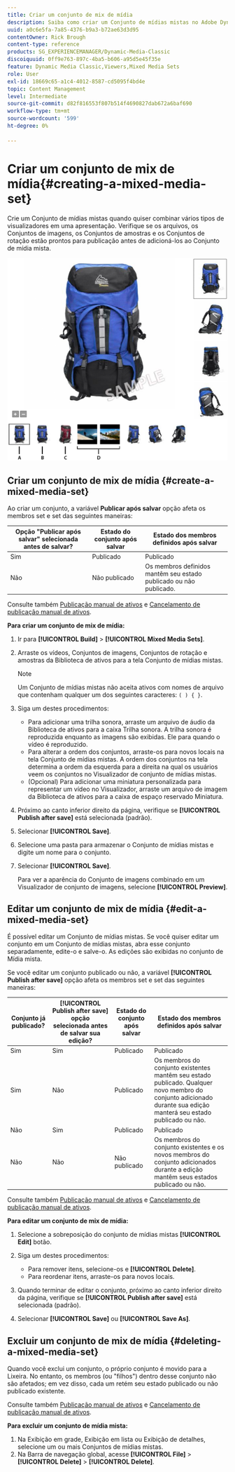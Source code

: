 ```yaml
---
title: Criar um conjunto de mix de mídia
description: Saiba como criar um Conjunto de mídias mistas no Adobe Dynamic Media Classic.
uuid: a0c6e5fa-7a85-4376-b9a3-b72ae63d3d95
contentOwner: Rick Brough
content-type: reference
products: SG_EXPERIENCEMANAGER/Dynamic-Media-Classic
discoiquuid: 0ff9e763-897c-4ba5-b606-a95d5e45f35e
feature: Dynamic Media Classic,Viewers,Mixed Media Sets
role: User
exl-id: 18669c65-a1c4-4012-8587-cd5095f4bd4e
topic: Content Management
level: Intermediate
source-git-commit: d82f816553f807b514f4690827dab672a6baf690
workflow-type: tm+mt
source-wordcount: '599'
ht-degree: 0%

---
```


# Criar um conjunto de mix de mídia{#creating-a-mixed-media-set}

Crie um Conjunto de mídias mistas quando quiser combinar vários tipos de visualizadores em uma apresentação. Verifique se os arquivos, os Conjuntos de imagens, os Conjuntos de amostras e os Conjuntos de rotação estão prontos para publicação antes de adicioná-los ao Conjunto de mídia mista.

![Conjunto de mix de mídia](/help/using/assets/mm_mixed_media_set.png)

## Criar um conjunto de mix de mídia {#create-a-mixed-media-set}

Ao criar um conjunto, a variável **Publicar após salvar** opção afeta os membros set e set das seguintes maneiras:

| Opção &quot;Publicar após salvar&quot; selecionada antes de salvar? | Estado do conjunto após salvar | Estado dos membros definidos após salvar |
| --- | --- | --- |
| Sim | Publicado | Publicado |
| Não | Não publicado | Os membros definidos mantêm seu estado publicado ou não publicado. |

Consulte também [Publicação manual de ativos](publishing-files.md#manually_publishing_assets) e [Cancelamento de publicação manual de ativos](publishing-files.md#manually_unpublishing_assets).

**Para criar um conjunto de mix de mídia:**

1. Ir para **[!UICONTROL Build]** > **[!UICONTROL Mixed Media Sets]**.
1. Arraste os vídeos, Conjuntos de imagens, Conjuntos de rotação e amostras da Biblioteca de ativos para a tela Conjunto de mídias mistas.

   >[!NOTE]
   >
   >Um Conjunto de mídias mistas não aceita ativos com nomes de arquivo que contenham qualquer um dos seguintes caracteres: `( ) { }`.

1. Siga um destes procedimentos:

   * Para adicionar uma trilha sonora, arraste um arquivo de áudio da Biblioteca de ativos para a caixa Trilha sonora. A trilha sonora é reproduzida enquanto as imagens são exibidas. Ele para quando o vídeo é reproduzido.
   * Para alterar a ordem dos conjuntos, arraste-os para novos locais na tela Conjunto de mídias mistas. A ordem dos conjuntos na tela determina a ordem da esquerda para a direita na qual os usuários veem os conjuntos no Visualizador de conjunto de mídias mistas.
   * (Opcional) Para adicionar uma miniatura personalizada para representar um vídeo no Visualizador, arraste um arquivo de imagem da Biblioteca de ativos para a caixa de espaço reservado Miniatura.

1. Próximo ao canto inferior direito da página, verifique se **[!UICONTROL Publish after save]** está selecionada (padrão).
1. Selecionar **[!UICONTROL Save]**.
1. Selecione uma pasta para armazenar o Conjunto de mídias mistas e digite um nome para o conjunto.
1. Selecionar **[!UICONTROL Save]**.

   Para ver a aparência do Conjunto de imagens combinado em um Visualizador de conjunto de imagens, selecione **[!UICONTROL Preview]**.

## Editar um conjunto de mix de mídia {#edit-a-mixed-media-set}

É possível editar um Conjunto de mídias mistas. Se você quiser editar um conjunto em um Conjunto de mídias mistas, abra esse conjunto separadamente, edite-o e salve-o. As edições são exibidas no conjunto de Mídia mista.

Se você editar um conjunto publicado ou não, a variável **[!UICONTROL Publish after save]** opção afeta os membros set e set das seguintes maneiras:

| Conjunto já publicado? | **[!UICONTROL Publish after save]** opção selecionada antes de salvar sua edição? | Estado do conjunto após salvar | Estado dos membros definidos após salvar |
| --- |--- |--- |--- |
| Sim | Sim | Publicado | Publicado |
| Sim | Não | Publicado | Os membros do conjunto existentes mantêm seu estado publicado. Qualquer novo membro do conjunto adicionado durante sua edição manterá seu estado publicado ou não. |
| Não | Sim | Publicado | Publicado |
| Não | Não | Não publicado | Os membros do conjunto existentes e os novos membros do conjunto adicionados durante a edição mantêm seus estados publicado ou não. |

Consulte também [Publicação manual de ativos](publishing-files.md#manually_publishing_assets) e [Cancelamento de publicação manual de ativos](publishing-files.md#manually_unpublishing_assets).

**Para editar um conjunto de mix de mídia:**

1. Selecione a sobreposição do conjunto de mídias mistas **[!UICONTROL Edit]** botão.
1. Siga um destes procedimentos:

   * Para remover itens, selecione-os e **[!UICONTROL Delete]**.
   * Para reordenar itens, arraste-os para novos locais.

1. Quando terminar de editar o conjunto, próximo ao canto inferior direito da página, verifique se **[!UICONTROL Publish after save]** está selecionada (padrão).
1. Selecionar **[!UICONTROL Save]** ou **[!UICONTROL Save As]**.

## Excluir um conjunto de mix de mídia {#deleting-a-mixed-media-set}

Quando você exclui um conjunto, o próprio conjunto é movido para a Lixeira. No entanto, os membros (ou &quot;filhos&quot;) dentro desse conjunto não são afetados; em vez disso, cada um retém seu estado publicado ou não publicado existente.

Consulte também [Publicação manual de ativos](publishing-files.md#manually_publishing_assets) e [Cancelamento de publicação manual de ativos](publishing-files.md#manually_unpublishing_assets).

**Para excluir um conjunto de mídia mista:**

1. Na Exibição em grade, Exibição em lista ou Exibição de detalhes, selecione um ou mais Conjuntos de mídias mistas.
1. Na Barra de navegação global, acesse **[!UICONTROL File]** > **[!UICONTROL Delete]** > **[!UICONTROL Delete]**.
